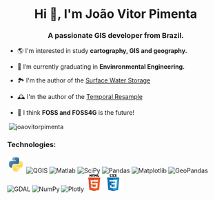 <h1 align="center">Hi 👋, I'm João Vitor Pimenta</h1>
<h3 align="center">A passionate GIS developer from Brazil.</h3>

- 🌎 I'm interested in study **cartography, GIS and geography.**

- 🌱 I’m currently graduating in **Envinronmental Engineering.**

- 🏞️ I'm the author of the [Surface Water Storage](https://plugins.qgis.org/plugins/surface_water_storage/)

- 🕰️ I'm the author of the [Temporal Resample](https://plugins.qgis.org/plugins/temporal_resample/)

- 🎯 I think **FOSS and FOSS4G** is the future!


<p>&nbsp;<img align="center" src="https://github-readme-stats.vercel.app/api?username=joaovitorpimenta&show_icons=true&locale=en" alt="joaovitorpimenta" /></p>

<h3 align="left">Technologies:</h3>
<p align="left"> 
<a target="_blank" rel="noreferrer"> <img src="https://raw.githubusercontent.com/devicons/devicon/master/icons/python/python-original.svg" alt="python" width="40" height="40"/> </a>
<a target="_blank" rel="noreferrer"> <img src="https://upload.wikimedia.org/wikipedia/commons/7/77/Qgis-icon-3.0.png" alt="QGIS" width="40" height="40"/> </a>
<a target="_blank" rel="noreferrer"> <img src="https://upload.wikimedia.org/wikipedia/commons/2/21/Matlab_Logo.png" alt="Matlab" width="40" height="40"/> </a>
<a target="_blank" rel="noreferrer"> <img src="https://upload.wikimedia.org/wikipedia/commons/b/b2/SCIPY_2.svg" alt="SciPy" width="40" height="40"/> </a> 
<a target="_blank" rel="noreferrer"> <img src="https://upload.wikimedia.org/wikipedia/commons/2/22/Pandas_mark.svg" alt="Pandas" width="40" height="40"/> </a> 
<a target="_blank" rel="noreferrer"> <img src="https://upload.wikimedia.org/wikipedia/commons/8/84/Matplotlib_icon.svg" alt="Matplotlib" width="40" height="40"/> </a> 
<a target="_blank" rel="noreferrer"> <img src="https://geopandas.org/en/stable/_images/geopandas_icon.png" alt="GeoPandas" width="40" height="40"/> </a> 
<a target="_blank" rel="noreferrer"> <img src="https://upload.wikimedia.org/wikipedia/commons/d/df/GDALLogoColor.svg" alt="GDAL" width="40" height="40"/> </a> 
<a target="_blank" rel="noreferrer"> <img src="https://upload.wikimedia.org/wikipedia/commons/3/31/NumPy_logo_2020.svg" alt="NumPy" width="100" height="40"/> </a>
<a target="_blank" rel="noreferrer"> <img src="https://upload.wikimedia.org/wikipedia/commons/8/8a/Plotly-logo.png" alt="Plotly" width="140" height="40"/> </a> 
<a target="_blank" rel="noreferrer"> <img src="https://raw.githubusercontent.com/devicons/devicon/master/icons/html5/html5-original-wordmark.svg" alt="HTML" width="40" height="40"/> </a>
<a target="_blank" rel="noreferrer"> <img src="https://raw.githubusercontent.com/devicons/devicon/master/icons/css3/css3-original-wordmark.svg" alt="CSS" width="40" height="40"/></a>
</p>

